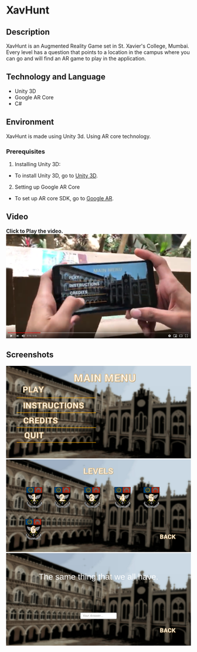 # XavHunt

## Description
XavHunt is an Augmented Reality Game set in St. Xavier's College, Mumbai. Every level has a question that points to a location in the campus where you can go and will find an AR game to play in the application.

## Technology and Language
- Unity 3D
- Google AR Core
- C#

## Environment
XavHunt is made using Unity 3d. Using AR core technology.

### Prerequisites
1. Installing Unity 3D:
- To install Unity 3D, go to [Unity 3D](https://unity.com/).
2. Setting up Google AR Core 
- To set up AR core SDK, go to [Google AR](https://github.com/google-ar/arcore-unity-sdk/releases).

## Video
**Click to Play the video.**
[![Video](https://github.com/prasoon-anand/XavHunt/blob/master/Screenshots/vs.png)](https://www.youtube.com/watch?v=RpDDAO6xi7U)

## Screenshots
![Menu](https://github.com/prasoon-anand/XavHunt/blob/master/Screenshots/1.png)
![Levels](https://github.com/prasoon-anand/XavHunt/blob/master/Screenshots/2.png)
![Question](https://github.com/prasoon-anand/XavHunt/blob/master/Screenshots/3.png)
